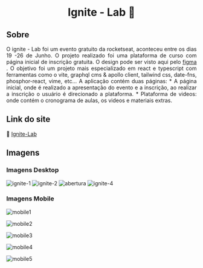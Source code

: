 <!-- TITLE -->
 <h1 align="center" id="top"> Ignite - Lab 🚀</h1>

<!-- SOBRE -->
<h2 id="sobre"> Sobre </h2>
<p align="justify">
 O ignite - Lab foi um evento gratuito da rocketseat, aconteceu entre os dias 19 -26 de Junho. O projeto realizado foi uma plataforma de curso com página inicial de inscrição gratuita. O design pode ser visto aqui pelo <a href="https://www.figma.com/file/12TcMzv0z2Tl5Yqo0Uyisd/Plataforma-de-evento---Ignite-Lab-(Community)?node-id=0%3A19" target="_blank">figma </a>. O objetivo foi um projeto mais especializado em react e typescript com ferramentas como o vite, graphql cms & apollo client, tailwind css, date-fns, phosphor-react, vime, etc... 
A aplicação contém duas páginas: 
 * A página inicial, onde é realizado a apresentação do evento e a inscrição, ao realizar a inscrição o usuário é direcionado a plataforma.
 * Plataforma de videos: onde contém o cronograma de aulas, os videos e materiais extras.

<h2 id="site"> Link do site </h2>
<p>🔗 <a href="#" target="_blank"> Ignite-Lab </a>  </p>



<h2 id="imagens"> Imagens</h2>

<h3>Imagens Desktop </h3>

![ignite-1](https://user-images.githubusercontent.com/83131771/175818835-7dcfd946-eebe-4174-884f-47268138b4df.png)
![ignite-2](https://user-images.githubusercontent.com/83131771/175817878-dc45a2ae-9b54-4069-a7da-b574bcad26fa.png)
![abertura](https://user-images.githubusercontent.com/83131771/175818829-5362eb96-f036-43e8-bf0e-164ca2921b2c.png)
![ignite-4](https://user-images.githubusercontent.com/83131771/175817881-39b243bc-2d7b-4cf0-9cad-7f6a1b077cb0.png)

<h3>Imagens Mobile </h3>

![mobile1](https://user-images.githubusercontent.com/83131771/175818226-d41b2178-5bb3-4941-accc-4d8cb1e62b85.png)

![mobile2](https://user-images.githubusercontent.com/83131771/175818227-71eadf84-4370-4490-b687-c7555d982359.png)

![mobile3](https://user-images.githubusercontent.com/83131771/175818228-2bf93b26-ea9f-40bf-b985-51a3ea6bb5cd.png)

![mobile4](https://user-images.githubusercontent.com/83131771/175818282-c4cfdb33-2318-45b9-a418-3696ebdcd3e0.png)


![mobile5](https://user-images.githubusercontent.com/83131771/175818229-91359fc7-c872-4f6e-9b0d-ab12d25d26cf.png)

